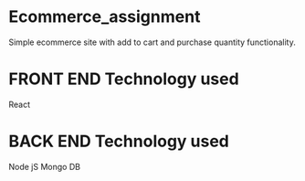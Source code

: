 # Ecommerce_assignment

Simple ecommerce site with add to cart and purchase quantity functionality.

# FRONT END Technology used
React

# BACK END Technology used
Node jS
Mongo DB
